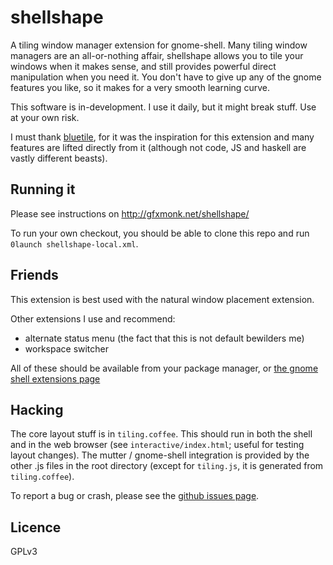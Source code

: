 # shellshape
A tiling window manager extension for gnome-shell. Many tiling window managers are an all-or-nothing affair, shellshape allows you to tile your windows when it makes sense, and still provides powerful direct manipulation when you need it. You don't have to give up any of the gnome features you like, so it makes for a very smooth learning curve.

This software is in-development. I use it daily, but it might break stuff. Use at your own risk.

I must thank [bluetile][bluetile], for it was the inspiration for this extension and many features are lifted directly from it (although not code, JS and haskell are vastly different beasts).

## Running it
Please see instructions on <http://gfxmonk.net/shellshape/>

To run your own checkout, you should be able to clone this repo and run `0launch shellshape-local.xml`.

## Friends
This extension is best used with the natural window placement extension.

Other extensions I use and recommend:

 - alternate status menu (the fact that this is not default bewilders me)
 - workspace switcher

All of these should be available from your package manager, or [the gnome shell extensions page](https://live.gnome.org/GnomeShell/Extensions)

## Hacking
The core layout stuff is in `tiling.coffee`. This should run in both the shell and in the web browser (see `interactive/index.html`; useful for testing layout changes). The mutter / gnome-shell integration is provided by the other .js files in the root directory (except for `tiling.js`, it is generated from `tiling.coffee`).

To report a bug or crash, please see the [github issues page](https://github.com/gfxmonk/shellshape/issues).

## Licence
GPLv3

[bluetile]: http://bluetile.org/

